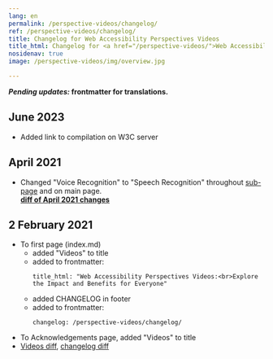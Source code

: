 ```yaml
---
lang: en
permalink: /perspective-videos/changelog/
ref: /perspective-videos/changelog/
title: Changelog for Web Accessibility Perspectives Videos
title_html: Changelog for <a href="/perspective-videos/">Web Accessibility Perspectives Videos</a>
nosidenav: true
image: /perspective-videos/img/overview.jpg

---
```


**_Pending updates:_ frontmatter for translations.**

## June 2023

* Added link to compilation on W3C server

## April 2021

* Changed "Voice Recognition" to "Speech Recognition" throughout [sub-page](https://www.w3.org/WAI/perspective-videos/voice/) and on main page.<br>**[diff of April 2021 changes](https://github.com/w3c/wai-perspective-videos/pull/41/files)**

## 2 February 2021

* To first page (index.md)
  * added "Videos" to title
  * added to frontmatter:
      ```
      title_html: "Web Accessibility Perspectives Videos:<br>Explore the Impact and Benefits for Everyone"
      ```
  * added CHANGELOG in footer
  * added to frontmatter:
      ```
      changelog: /perspective-videos/changelog/
      ```  
* To Acknowledgements page, added "Videos" to title
* [Videos diff](https://github.com/w3c/wai-perspective-videos/pull/39/files), [changelog diff](https://github.com/w3c/wai-perspective-videos/pull/40/files)
